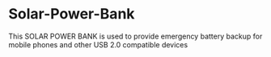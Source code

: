 # Solar-Power-Bank
This SOLAR POWER BANK is used to provide emergency battery backup for mobile phones and other USB 2.0 compatible devices
